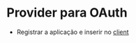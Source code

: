 # Provider para OAuth

- Registrar a aplicação e inserir no [client](https://github.com/luiscsmuniz/client_app)
